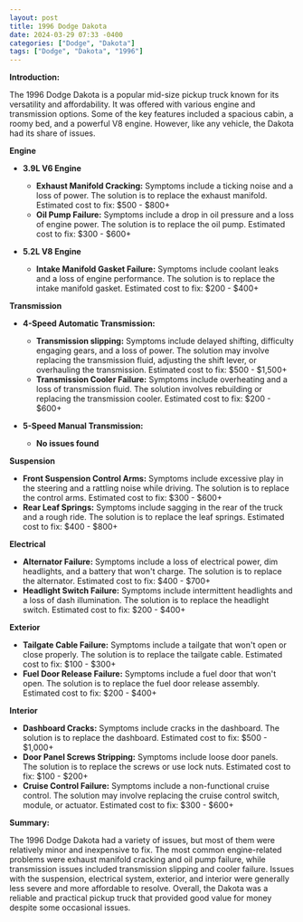```yaml
---
layout: post
title: 1996 Dodge Dakota
date: 2024-03-29 07:33 -0400
categories: ["Dodge", "Dakota"]
tags: ["Dodge", "Dakota", "1996"]
---
```

**Introduction:**

The 1996 Dodge Dakota is a popular mid-size pickup truck known for its versatility and affordability. It was offered with various engine and transmission options. Some of the key features included a spacious cabin, a roomy bed, and a powerful V8 engine. However, like any vehicle, the Dakota had its share of issues.

**Engine**

* **3.9L V6 Engine**
    * **Exhaust Manifold Cracking:** Symptoms include a ticking noise and a loss of power. The solution is to replace the exhaust manifold. Estimated cost to fix: $500 - $800+
    * **Oil Pump Failure:** Symptoms include a drop in oil pressure and a loss of engine power. The solution is to replace the oil pump. Estimated cost to fix: $300 - $600+

* **5.2L V8 Engine**
    * **Intake Manifold Gasket Failure:** Symptoms include coolant leaks and a loss of engine performance. The solution is to replace the intake manifold gasket. Estimated cost to fix: $200 - $400+

**Transmission**

* **4-Speed Automatic Transmission:**
    * **Transmission slipping:** Symptoms include delayed shifting, difficulty engaging gears, and a loss of power. The solution may involve replacing the transmission fluid, adjusting the shift lever, or overhauling the transmission. Estimated cost to fix: $500 - $1,500+
    * **Transmission Cooler Failure:** Symptoms include overheating and a loss of transmission fluid. The solution involves rebuilding or replacing the transmission cooler. Estimated cost to fix: $200 - $600+

* **5-Speed Manual Transmission:**
    * **No issues found**

**Suspension**

* **Front Suspension Control Arms:** Symptoms include excessive play in the steering and a rattling noise while driving. The solution is to replace the control arms. Estimated cost to fix: $300 - $600+
* **Rear Leaf Springs:** Symptoms include sagging in the rear of the truck and a rough ride. The solution is to replace the leaf springs. Estimated cost to fix: $400 - $800+

**Electrical**

* **Alternator Failure:** Symptoms include a loss of electrical power, dim headlights, and a battery that won't charge. The solution is to replace the alternator. Estimated cost to fix: $400 - $700+
* **Headlight Switch Failure:** Symptoms include intermittent headlights and a loss of dash illumination. The solution is to replace the headlight switch. Estimated cost to fix: $200 - $400+

**Exterior**

* **Tailgate Cable Failure:** Symptoms include a tailgate that won't open or close properly. The solution is to replace the tailgate cable. Estimated cost to fix: $100 - $300+
* **Fuel Door Release Failure:** Symptoms include a fuel door that won't open. The solution is to replace the fuel door release assembly. Estimated cost to fix: $200 - $400+

**Interior**

* **Dashboard Cracks:** Symptoms include cracks in the dashboard. The solution is to replace the dashboard. Estimated cost to fix: $500 - $1,000+
* **Door Panel Screws Stripping:** Symptoms include loose door panels. The solution is to replace the screws or use lock nuts. Estimated cost to fix: $100 - $200+
* **Cruise Control Failure:** Symptoms include a non-functional cruise control. The solution may involve replacing the cruise control switch, module, or actuator. Estimated cost to fix: $300 - $600+

**Summary:**

The 1996 Dodge Dakota had a variety of issues, but most of them were relatively minor and inexpensive to fix. The most common engine-related problems were exhaust manifold cracking and oil pump failure, while transmission issues included transmission slipping and cooler failure. Issues with the suspension, electrical system, exterior, and interior were generally less severe and more affordable to resolve. Overall, the Dakota was a reliable and practical pickup truck that provided good value for money despite some occasional issues.
